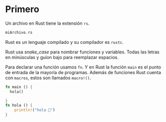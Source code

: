 # Primero

Un archivo en Rust tiene la extensión `rs`.
```rust
miArchivo.rs
```

Rust es un lenguaje compilado y su compilador es `rustc`. 

Rust usa *snake_case* para nombrar funciones y variables. Todas las letras en minúsculas y guíon bajo para reemplazar espacios. 


Para declarar una función usamos `fn`. Y en Rust la función `main` es el punto de entrada de la mayoría de programas. Además de funciones Rust cuenta con `macros`, estos son llamados `macro!()`. 

```rust
fn main () {
  hola()

}
fn hola () {
    println!("hola 👋")
}
```
